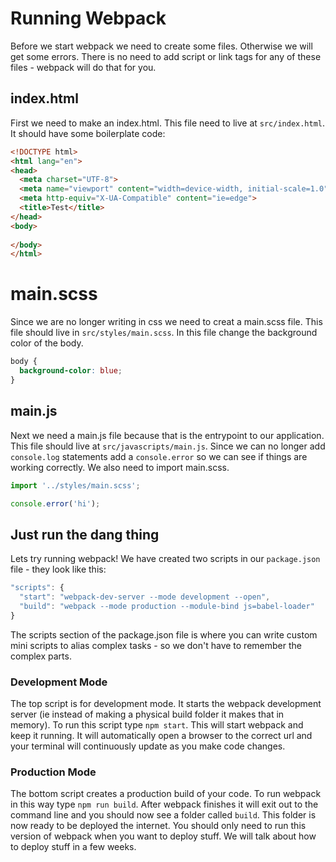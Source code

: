 # Running Webpack
Before we start webpack we need to create some files.  Otherwise we will get some errors.  There is no need to add script or link tags for any of these files - webpack will do that for you.

## index.html
First we need to make an index.html.  This file need to live at `src/index.html`.  It should have some boilerplate code:
```html
<!DOCTYPE html>
<html lang="en">
<head>
  <meta charset="UTF-8">
  <meta name="viewport" content="width=device-width, initial-scale=1.0">
  <meta http-equiv="X-UA-Compatible" content="ie=edge">
  <title>Test</title>
</head>
<body>
  
</body>
</html>
```

# main.scss
Since we are no longer writing in css we need to creat a main.scss file.  This file should live in `src/styles/main.scss`.  In this file change the background color of the body.
```css
body {
  background-color: blue;
}
```

## main.js
Next we need a main.js file because that is the entrypoint to our application.  This file should live at `src/javascripts/main.js`.  Since we can no longer add `console.log` statements add a `console.error` so we can see if things are working correctly.  We also need to import main.scss.
```js
import '../styles/main.scss';

console.error('hi');

```

## Just run the dang thing
Lets try running webpack!  We have created two scripts in our `package.json` file - they look like this:
```js
"scripts": {
  "start": "webpack-dev-server --mode development --open",
  "build": "webpack --mode production --module-bind js=babel-loader"
}
```
The scripts section of the package.json file is where you can write custom mini scripts to alias complex tasks - so we don't have to remember the complex parts.

### Development Mode
The top script is for development mode.  It starts the webpack development server (ie instead of making a physical build folder it makes that in memory).  To run this script type `npm start`.  This will start webpack and keep it running.  It will automatically open a browser to the correct url and your terminal will continuously update as you make code changes.

### Production Mode
The bottom script creates a production build of your code.  To run webpack in this way type `npm run build`.  After webpack finishes it will exit out to the command line and you should now see a folder called `build`.  This folder is now ready to be deployed the internet.  You should only need to run this version of webpack when you want to deploy stuff.  We will talk about how to deploy stuff in a few weeks.
